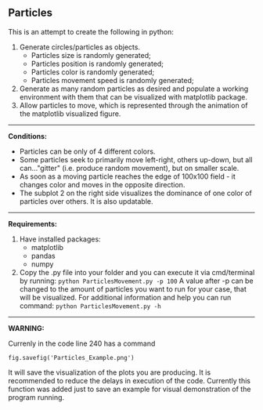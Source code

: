 ## Particles

This is an attempt to create the following in python:

1. Generate circles/particles as objects.
   * Particles size is randomly generated;
   * Particles position is randomly generated;
   * Particles color is randomly generated;
   * Particles movement speed is randomly generated;
2. Generate as many random particles as desired and populate a working environment with them that can be visualized with matplotlib package.
3. Allow particles to move, which is represented through the animation of the matplotlib visualized figure.

---
__Conditions:__

* Particles can be only of 4 different colors.
* Some particles seek to primarily move left-right, others up-down, but all can..."gitter" (i.e. produce random movement), but on smaller scale.
* As soon as a moving particle reaches the edge of 100x100 field - it changes color and moves in the opposite direction.
* The subplot 2 on the right side visualizes the dominance of one color of particles over others. It is also updatable.

---
__Requirements:__

1. Have installed packages:
   * matplotlib
   * pandas
   * numpy
2. Copy the .py file into your folder and you can execute it via cmd/terminal by running:
`python ParticlesMovement.py -p 100`
A value after -p can be changed to the amount of particles you want to run for your case, that will be visualized. 
For additional information and help you can run command:
`python ParticlesMovement.py -h`

---
__WARNING:__

Currenly in the code line 240 has a command

```{python}
fig.savefig('Particles_Example.png')
```

It will save the visualization of the plots you are producing. It is recommended to reduce the delays in execution of the code.
Currently this function was added just to save an example for visual demonstration of the program running.
